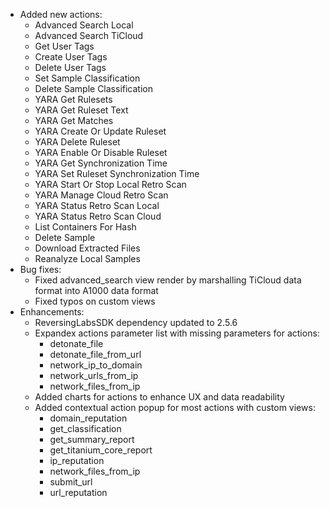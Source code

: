 * Added new actions:
  * Advanced Search Local
  * Advanced Search TiCloud
  * Get User Tags
  * Create User Tags
  * Delete User Tags
  * Set Sample Classification
  * Delete Sample Classification
  * YARA Get Rulesets
  * YARA Get Ruleset Text
  * YARA Get Matches
  * YARA Create Or Update Ruleset
  * YARA Delete Ruleset
  * YARA Enable Or Disable Ruleset
  * YARA Get Synchronization Time
  * YARA Set Ruleset Synchronization Time
  * YARA Start Or Stop Local Retro Scan
  * YARA Manage Cloud Retro Scan
  * YARA Status Retro Scan Local
  * YARA Status Retro Scan Cloud
  * List Containers For Hash
  * Delete Sample
  * Download Extracted Files
  * Reanalyze Local Samples
* Bug fixes:
  * Fixed advanced_search view render by marshalling TiCloud data format into A1000 data format
  * Fixed typos on custom views
* Enhancements:
  * ReversingLabsSDK dependency updated to 2.5.6
  * Expandex actions parameter list with missing parameters for actions:
    * detonate_file
    * detonate_file_from_url
    * network_ip_to_domain
    * network_urls_from_ip
    * network_files_from_ip
  * Added charts for actions to enhance UX and data readability
  * Added contextual action popup for most actions with custom views:
    * domain_reputation
    * get_classification
    * get_summary_report
    * get_titanium_core_report
    * ip_reputation
    * network_files_from_ip
    * submit_url
    * url_reputation